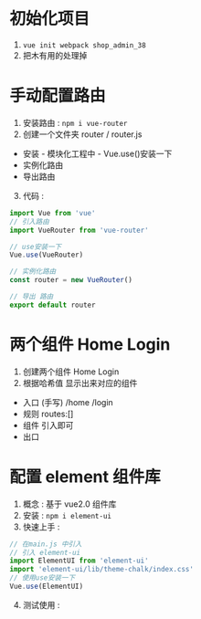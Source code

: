 # 初始化项目

1. `vue init webpack shop_admin_38`
2. 把木有用的处理掉

# 手动配置路由

1. 安装路由 : `npm i vue-router`
2. 创建一个文件夹 router / router.js

- 安装 - 模块化工程中 - Vue.use()安装一下
- 实例化路由
- 导出路由

3. 代码 :

```js
import Vue from 'vue'
// 引入路由
import VueRouter from 'vue-router'

// use安装一下
Vue.use(VueRouter)

// 实例化路由
const router = new VueRouter()

// 导出 路由
export default router
```

# 两个组件 Home Login

1. 创建两个组件 Home Login
2. 根据哈希值 显示出来对应的组件

- 入口 (手写) /home /login
- 规则 routes:[]
- 组件 引入即可
- 出口 <App />

# 配置 element 组件库

1. 概念 : 基于 vue2.0 组件库
2. 安装 : `npm i element-ui`
3. 快速上手 :

```js
// 在main.js 中引入
// 引入 element-ui
import ElementUI from 'element-ui'
import 'element-ui/lib/theme-chalk/index.css'
// 使用use安装一下
Vue.use(ElementUI)
```

4. 测试使用 :
